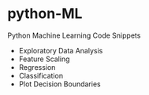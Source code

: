 # python-ML
Python Machine Learning Code Snippets

* Exploratory Data Analysis
* Feature Scaling
* Regression
* Classification
* Plot Decision Boundaries



